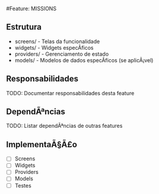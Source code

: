 ﻿#Feature: MISSIONS

## Estrutura
- screens/ - Telas da funcionalidade
- widgets/ - Widgets especÃ­ficos
- providers/ - Gerenciamento de estado
- models/ - Modelos de dados especÃ­ficos (se aplicÃ¡vel)

## Responsabilidades
TODO: Documentar responsabilidades desta feature

## DependÃªncias
TODO: Listar dependÃªncias de outras features

## ImplementaÃ§Ã£o
- [ ] Screens
- [ ] Widgets  
- [ ] Providers
- [ ] Models
- [ ] Testes
